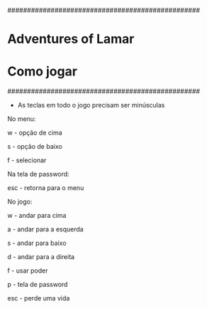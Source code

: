 #################################################
#	      Adventures of Lamar		#
#		   Como jogar			#
#################################################
* As teclas em todo o jogo precisam ser minúsculas


No menu:

w - opção de cima

s - opção de baixo

f - selecionar


Na tela de password:

esc - retorna para o menu


No jogo:

w - andar para cima

a - andar para a esquerda

s - andar para baixo

d - andar para a direita

f - usar poder

p - tela de password

esc - perde uma vida
 		
